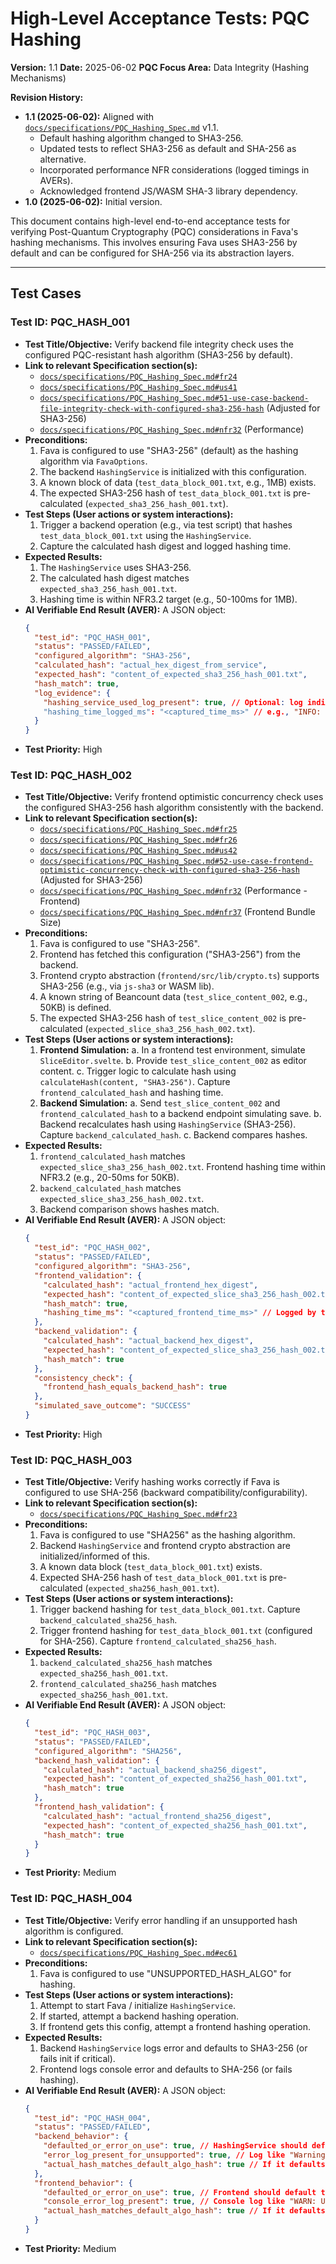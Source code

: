 # High-Level Acceptance Tests: PQC Hashing

**Version:** 1.1
**Date:** 2025-06-02
**PQC Focus Area:** Data Integrity (Hashing Mechanisms)

**Revision History:**
*   **1.1 (2025-06-02):** Aligned with [`docs/specifications/PQC_Hashing_Spec.md`](../../../docs/specifications/PQC_Hashing_Spec.md) v1.1.
    *   Default hashing algorithm changed to SHA3-256.
    *   Updated tests to reflect SHA3-256 as default and SHA-256 as alternative.
    *   Incorporated performance NFR considerations (logged timings in AVERs).
    *   Acknowledged frontend JS/WASM SHA-3 library dependency.
*   **1.0 (2025-06-02):** Initial version.

This document contains high-level end-to-end acceptance tests for verifying Post-Quantum Cryptography (PQC) considerations in Fava's hashing mechanisms. This involves ensuring Fava uses SHA3-256 by default and can be configured for SHA-256 via its abstraction layers.

---

## Test Cases

### Test ID: PQC_HASH_001
*   **Test Title/Objective:** Verify backend file integrity check uses the configured PQC-resistant hash algorithm (SHA3-256 by default).
*   **Link to relevant Specification section(s):**
    *   [`docs/specifications/PQC_Hashing_Spec.md#fr24`](../../../docs/specifications/PQC_Hashing_Spec.md#fr24)
    *   [`docs/specifications/PQC_Hashing_Spec.md#us41`](../../../docs/specifications/PQC_Hashing_Spec.md#us41)
    *   [`docs/specifications/PQC_Hashing_Spec.md#51-use-case-backend-file-integrity-check-with-configured-sha3-256-hash`](../../../docs/specifications/PQC_Hashing_Spec.md#51-use-case-backend-file-integrity-check-with-configured-pqc-resistant-hash) (Adjusted for SHA3-256)
    *   [`docs/specifications/PQC_Hashing_Spec.md#nfr32`](../../../docs/specifications/PQC_Hashing_Spec.md#nfr32) (Performance)
*   **Preconditions:**
    1.  Fava is configured to use "SHA3-256" (default) as the hashing algorithm via `FavaOptions`.
    2.  The backend `HashingService` is initialized with this configuration.
    3.  A known block of data (`test_data_block_001.txt`, e.g., 1MB) exists.
    4.  The expected SHA3-256 hash of `test_data_block_001.txt` is pre-calculated (`expected_sha3_256_hash_001.txt`).
*   **Test Steps (User actions or system interactions):**
    1.  Trigger a backend operation (e.g., via test script) that hashes `test_data_block_001.txt` using the `HashingService`.
    2.  Capture the calculated hash digest and logged hashing time.
*   **Expected Results:**
    1.  The `HashingService` uses SHA3-256.
    2.  The calculated hash digest matches `expected_sha3_256_hash_001.txt`.
    3.  Hashing time is within NFR3.2 target (e.g., 50-100ms for 1MB).
*   **AI Verifiable End Result (AVER):**
    A JSON object:
    ```json
    {
      "test_id": "PQC_HASH_001",
      "status": "PASSED/FAILED",
      "configured_algorithm": "SHA3-256",
      "calculated_hash": "actual_hex_digest_from_service",
      "expected_hash": "content_of_expected_sha3_256_hash_001.txt",
      "hash_match": true,
      "log_evidence": {
        "hashing_service_used_log_present": true, // Optional: log indicating HashingService use
        "hashing_time_logged_ms": "<captured_time_ms>" // e.g., "INFO: Hashing data (1MB) with SHA3-256 completed in XXms"
      }
    }
    ```
*   **Test Priority:** High

### Test ID: PQC_HASH_002
*   **Test Title/Objective:** Verify frontend optimistic concurrency check uses the configured SHA3-256 hash algorithm consistently with the backend.
*   **Link to relevant Specification section(s):**
    *   [`docs/specifications/PQC_Hashing_Spec.md#fr25`](../../../docs/specifications/PQC_Hashing_Spec.md#fr25)
    *   [`docs/specifications/PQC_Hashing_Spec.md#fr26`](../../../docs/specifications/PQC_Hashing_Spec.md#fr26)
    *   [`docs/specifications/PQC_Hashing_Spec.md#us42`](../../../docs/specifications/PQC_Hashing_Spec.md#us42)
    *   [`docs/specifications/PQC_Hashing_Spec.md#52-use-case-frontend-optimistic-concurrency-check-with-configured-sha3-256-hash`](../../../docs/specifications/PQC_Hashing_Spec.md#52-use-case-frontend-optimistic-concurrency-check-with-configured-pqc-resistant-hash) (Adjusted for SHA3-256)
    *   [`docs/specifications/PQC_Hashing_Spec.md#nfr32`](../../../docs/specifications/PQC_Hashing_Spec.md#nfr32) (Performance - Frontend)
    *   [`docs/specifications/PQC_Hashing_Spec.md#nfr37`](../../../docs/specifications/PQC_Hashing_Spec.md#nfr37) (Frontend Bundle Size)
*   **Preconditions:**
    1.  Fava is configured to use "SHA3-256".
    2.  Frontend has fetched this configuration ("SHA3-256") from the backend.
    3.  Frontend crypto abstraction (`frontend/src/lib/crypto.ts`) supports SHA3-256 (e.g., via `js-sha3` or WASM lib).
    4.  A known string of Beancount data (`test_slice_content_002`, e.g., 50KB) is defined.
    5.  The expected SHA3-256 hash of `test_slice_content_002` is pre-calculated (`expected_slice_sha3_256_hash_002.txt`).
*   **Test Steps (User actions or system interactions):**
    1.  **Frontend Simulation:**
        a.  In a frontend test environment, simulate `SliceEditor.svelte`.
        b.  Provide `test_slice_content_002` as editor content.
        c.  Trigger logic to calculate hash using `calculateHash(content, "SHA3-256")`. Capture `frontend_calculated_hash` and hashing time.
    2.  **Backend Simulation:**
        a.  Send `test_slice_content_002` and `frontend_calculated_hash` to a backend endpoint simulating save.
        b.  Backend recalculates hash using `HashingService` (SHA3-256). Capture `backend_calculated_hash`.
        c.  Backend compares hashes.
*   **Expected Results:**
    1.  `frontend_calculated_hash` matches `expected_slice_sha3_256_hash_002.txt`. Frontend hashing time within NFR3.2 (e.g., 20-50ms for 50KB).
    2.  `backend_calculated_hash` matches `expected_slice_sha3_256_hash_002.txt`.
    3.  Backend comparison shows hashes match.
*   **AI Verifiable End Result (AVER):**
    A JSON object:
    ```json
    {
      "test_id": "PQC_HASH_002",
      "status": "PASSED/FAILED",
      "configured_algorithm": "SHA3-256",
      "frontend_validation": {
        "calculated_hash": "actual_frontend_hex_digest",
        "expected_hash": "content_of_expected_slice_sha3_256_hash_002.txt",
        "hash_match": true,
        "hashing_time_ms": "<captured_frontend_time_ms>" // Logged by test harness
      },
      "backend_validation": {
        "calculated_hash": "actual_backend_hex_digest",
        "expected_hash": "content_of_expected_slice_sha3_256_hash_002.txt",
        "hash_match": true
      },
      "consistency_check": {
        "frontend_hash_equals_backend_hash": true
      },
      "simulated_save_outcome": "SUCCESS"
    }
    ```
*   **Test Priority:** High

### Test ID: PQC_HASH_003
*   **Test Title/Objective:** Verify hashing works correctly if Fava is configured to use SHA-256 (backward compatibility/configurability).
*   **Link to relevant Specification section(s):**
    *   [`docs/specifications/PQC_Hashing_Spec.md#fr23`](../../../docs/specifications/PQC_Hashing_Spec.md#fr23)
*   **Preconditions:**
    1.  Fava is configured to use "SHA256" as the hashing algorithm.
    2.  Backend `HashingService` and frontend crypto abstraction are initialized/informed of this.
    3.  A known data block (`test_data_block_001.txt`) exists.
    4.  Expected SHA-256 hash of `test_data_block_001.txt` is pre-calculated (`expected_sha256_hash_001.txt`).
*   **Test Steps (User actions or system interactions):**
    1.  Trigger backend hashing for `test_data_block_001.txt`. Capture `backend_calculated_sha256_hash`.
    2.  Trigger frontend hashing for `test_data_block_001.txt` (configured for SHA-256). Capture `frontend_calculated_sha256_hash`.
*   **Expected Results:**
    1.  `backend_calculated_sha256_hash` matches `expected_sha256_hash_001.txt`.
    2.  `frontend_calculated_sha256_hash` matches `expected_sha256_hash_001.txt`.
*   **AI Verifiable End Result (AVER):**
    A JSON object:
    ```json
    {
      "test_id": "PQC_HASH_003",
      "status": "PASSED/FAILED",
      "configured_algorithm": "SHA256",
      "backend_hash_validation": {
        "calculated_hash": "actual_backend_sha256_digest",
        "expected_hash": "content_of_expected_sha256_hash_001.txt",
        "hash_match": true
      },
      "frontend_hash_validation": {
        "calculated_hash": "actual_frontend_sha256_digest",
        "expected_hash": "content_of_expected_sha256_hash_001.txt",
        "hash_match": true
      }
    }
    ```
*   **Test Priority:** Medium

### Test ID: PQC_HASH_004
*   **Test Title/Objective:** Verify error handling if an unsupported hash algorithm is configured.
*   **Link to relevant Specification section(s):**
    *   [`docs/specifications/PQC_Hashing_Spec.md#ec61`](../../../docs/specifications/PQC_Hashing_Spec.md#ec61)
*   **Preconditions:**
    1.  Fava is configured to use "UNSUPPORTED_HASH_ALGO" for hashing.
*   **Test Steps (User actions or system interactions):**
    1.  Attempt to start Fava / initialize `HashingService`.
    2.  If started, attempt a backend hashing operation.
    3.  If frontend gets this config, attempt a frontend hashing operation.
*   **Expected Results:**
    1.  Backend `HashingService` logs error and defaults to SHA3-256 (or fails init if critical).
    2.  Frontend logs console error and defaults to SHA-256 (or fails hashing).
*   **AI Verifiable End Result (AVER):**
    A JSON object:
    ```json
    {
      "test_id": "PQC_HASH_004",
      "status": "PASSED/FAILED",
      "backend_behavior": {
        "defaulted_or_error_on_use": true, // HashingService should default to SHA3-256
        "error_log_present_for_unsupported": true, // Log like "Warning: Unsupported hash algorithm 'UNSUPPORTED_HASH_ALGO'. Defaulting to 'sha3-256'."
        "actual_hash_matches_default_algo_hash": true // If it defaults and hashes, check against SHA3-256 of a known input
      },
      "frontend_behavior": {
        "defaulted_or_error_on_use": true, // Frontend should default to SHA-256
        "console_error_log_present": true, // Console log like "WARN: Unsupported hash algorithm 'UNSUPPORTED_HASH_ALGO'. Defaulting to SHA-256."
        "actual_hash_matches_default_algo_hash": true // If it defaults and hashes, check against SHA-256 of a known input
      }
    }
    ```
*   **Test Priority:** Medium